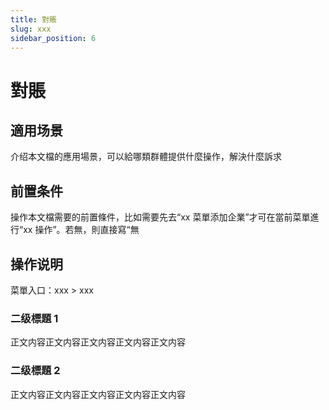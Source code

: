 ```yaml
---
title: 對賬
slug: xxx
sidebar_position: 6
---
```



# 對賬

## 適用场景

介绍本文檔的應用場景，可以給哪類群體提供什麼操作，解決什麼訴求

## 前置条件

操作本文檔需要的前置條件，比如需要先去“xx 菜單添加企業”才可在當前菜單進行“xx 操作”。若無，則直接寫“無

## 操作说明

菜單入口：xxx  &gt; xxx

### 二级標題 1

正文内容正文内容正文内容正文内容正文内容

### 二级標題 2

正文内容正文内容正文内容正文内容正文内容


